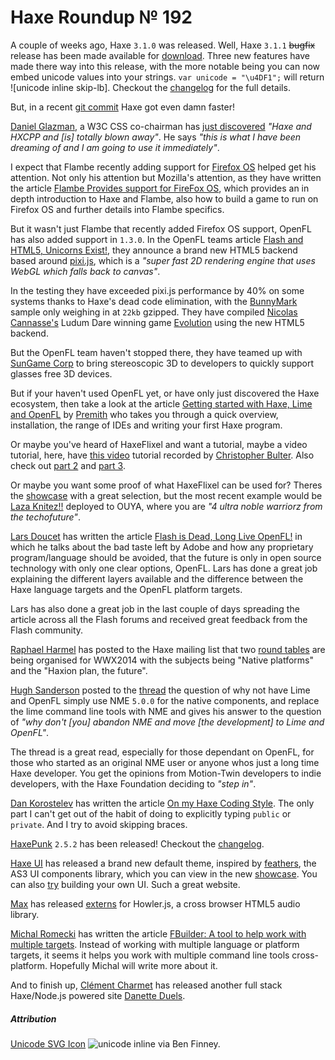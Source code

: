 [_template]: roundup.html
# Haxe Roundup № 192

A couple of weeks ago, Haxe `3.1.0` was released. Well, Haxe `3.1.1` ~~bugfix~~ release
has been made available for [download](http://haxe.org/download). Three new features have
made there way into this release, with the more notable being you can now embed unicode
values into your strings. `var unicode = "\u4DF1";` will return ![unicode inline skip-lb].
Checkout the [changelog][ch 1] for the full details.

But, in a recent [git commit] Haxe got even damn faster!

[Daniel Glazman][tw 1], a W3C CSS co-chairman has [just discovered] _"Haxe and HXCPP
and [is] totally blown away"_. He says _"this is what I have been dreaming of and I am going
to use it immediately"_.

I expect that Flambe recently adding support for [Firefox OS] helped get his attention. Not
only his attention but Mozilla's attention, as they have written the article [Flambe Provides
support for FireFox OS][article 1], which provides an in depth introduction to Haxe and Flambe,
also how to build a game to run on Firefox OS and further details into Flambe specifics.

But it wasn't just Flambe that recently added Firefox OS support, OpenFL has also added support
in `1.3.0`. In the OpenFL teams article [Flash and HTML5, Unicorns Exist!][article 2], they
announce a brand new HTML5 backend based around [pixi.js], which is a _"super fast 2D rendering
engine that uses WebGL which falls back to canvas"_.

In the testing they have exceeded pixi.js performance by 40% on some systems thanks to
Haxe's dead code elimination, with the [BunnyMark] sample only weighing in at `22kb` gzipped. They have
compiled [Nicolas Cannasse's][tw 2] Ludum Dare winning game [Evolution] using the new HTML5 backend.

But the OpenFL team haven't stopped there, they have teamed up with [SunGame Corp] to bring stereoscopic
3D to developers to quickly support glasses free 3D devices.

But if your haven't used OpenFL yet, or have only just discovered the Haxe ecosystem, then take a look
at the article [Getting started with Haxe, Lime and OpenFL][article 3] by [Premith][tw 3] who takes you 
through a quick overview, installation, the range of IDEs and writing your first Haxe program.

Or maybe you've heard of HaxeFlixel and want a tutorial, maybe a video tutorial, here, have [this video][vid 1]
tutorial recorded by [Christopher Bulter][tw 4]. Also check out [part 2][vid 2] and [part 3][vid 3].

Or maybe you want some proof of what HaxeFlixel can be used for? Theres the [showcase] with a great selection,
but the most recent example would be [Laza Knitez!!] deployed to OUYA, where you are _"4 ultra noble warriorz
from the techofuture"_.

[Lars Doucet][tw 12] has written the article [Flash is Dead, Long Live OpenFL!][article 4] in which he 
talks about the bad taste left by Adobe and how any proprietary program/language should be avoided, that
the future is only in open source technology with only one clear options, OpenFL. Lars has done a great job 
explaining the different layers available and the difference between the Haxe language targets and the OpenFL 
platform targets.

Lars has also done a great job in the last couple of days spreading the article across all the Flash forums and
received great feedback from the Flash community.

[Raphael Harmel][tw 5] has posted to the Haxe mailing list that two [round tables] are being organised for WWX2014
with the subjects being "Native platforms" and the "Haxion plan, the future".

[Hugh Sanderson][tw 6] posted to the [thread][round tables] the question of why not have Lime and OpenFL simply use NME `5.0.0` for
the native components, and replace the lime command line tools with NME and gives his answer to the question of _"why don't
[you] abandon NME and move [the development] to Lime and OpenFL"_. 

The thread is a great read, especially for those dependant on OpenFL, for those who started as an original NME user or 
anyone whos just a long time Haxe developer. You get the opinions from Motion-Twin developers to indie developers, with
the Haxe Foundation deciding to _"step in"_.

[Dan Korostelev][tw 7] has written the article [On my Haxe Coding Style][article 6]. The only part I can't get out of the
habit of doing to explicitly typing `public` or `private`. And I try to avoid skipping braces.

[HaxePunk][tw 8] `2.5.2` has been released! Checkout the [changelog][ch 2].

[Haxe UI] has released a brand new default theme, inspired by [feathers], the AS3 UI components library, which you can view
in the new [showcase][hui showcase]. You can also [try][try hui] building your own UI. Such a great website.

[Max][tw 9] has released [externs] for Howler.js, a cross browser HTML5 audio library.

[Michal Romecki][tw 10] has written the article [FBuilder: A tool to help work with multiple targets][article 5]. Instead of working
with multiple language or platform targets, it seems it helps you work with multiple command line tools cross-platform. Hopefully
Michal will write more about it.

And to finish up, [Clément Charmet][tw 11] has released another full stack Haxe/Node.js powered site [Danette Duels](http://duels.danette.fr/).

##### Attribution
[Unicode SVG Icon](https://en.wikipedia.org/wiki/File:Iching-hexagram-50.svg) ![unicode inline] via Ben Finney.

[hui showcase]: http://haxeui.org/showcase.jsp "Haxe UI Showcase"
[try hui]: http://haxeui.org/try.jsp "Try Haxe UI"
[ch 1]: http://haxe.org/file/CHANGES.txt "Haxe 3.1.1 changelog"
[git commit]: https://github.com/HaxeFoundation/haxe/issues/2651#issuecomment-37948440 "Haxe gets even damn faster!"
[tw 1]: https://twitter.com/glazou "@glazou"
[just discovered]: http://www.glazman.org/weblog/dotclear/index.php?post/2014/02/26/Haxe "I just discovered Haxe and am totally blown away"
[firefox os]: https://developer.mozilla.org/en-US/Firefox_OS "Firefox OS"
[article 1]: https://hacks.mozilla.org/2014/03/flambe-provides-support-for-firefox-os/
[article 2]: http://www.openfl.org/blog/2014/03/18/flash-and-html5/
[pixi.js]: https://github.com/goodboydigital/pixi.js "Pixi.js"
[bunnymark]: http://www.openfl.org/samples/bunny "OpenFL HTML5 BunnyMark Demo"
[Evolution]: http://www.openfl.org/samples/evoland "Ludum Dare - Evoland"
[tw 2]: https://twitter.com/ncannasse "@ncannasse"
[SunGame Corp]: http://www.sungame.com/
[article 3]: https://medium.com/p/ec9c2784aaa8 "Getting started with Haxe, Lime and OpenFL"
[tw 3]: https://twitter.com/premith "@premith"
[article 4]: http://www.fortressofdoors.com/2014/03/flash-is-dead-long-live-openfl.html "Flash is Dead, Long Live OpenFL!"
[tw 4]: https://twitter.com/zionviller "@zionviller"
[vid 1]: https://www.youtube.com/watch?v=CTsszyjZDjI&list=UU1t-hfkB23mkP4HARioygOQ
[vid 2]: https://www.youtube.com/watch?v=UNUEtpik05M&list=UU1t-hfkB23mkP4HARioygOQ
[vid 3]: https://www.youtube.com/watch?v=Qdq-vXt-NOE&feature=youtu.be&a
[showcase]: http://haxeflixel.com/showcase/ "HaxeFlixel Showcase"
[laza knitez!!]: https://www.ouya.tv/game/LAZA-KNITEZ/ "LAZA KNITEZ!! for OUYA"
[tw 5]: https://twitter.com/djcodam "@djcodam"
[round tables]: https://groups.google.com/d/msg/haxelang/lYsI-hf2NEQ/GKofBm91kdkJ "WWX 2014 - Round Tables"
[tw 6]: https://twitter.com/GameHaxe "@GameHaxe"
[tw 7]: https://twitter.com/nadako "@nadako"
[tw 8]: https://twitter.com/HaxePunk "@HaxePunk"
[ch 2]: https://github.com/HaxePunk/HaxePunk/blob/dev/CHANGELOG.md "HaxePunk 2.5.2 changelog"
[haxe ui]: http://haxeui.org/ "Haxe UI Cross-Platform UI Components Library"
[feathers]: http://feathersui.com/ "Open Source AS3 UI Components Library"
[tw 9]: https://twitter.com/insweater "@insweater"
[externs]: http://insweater.net/haxe-flavored-howler-js/ "Howler.js Haxe Externs"
[tw 10]: https://twitter.com/mromecki "@mromecki"
[article 5]: http://mromecki.fr/blog/post/fbuilder-working-with-multiple-targets "FBuilder"
[tw 11]: https://twitter.com/clemenchar "@clemenchar"
[tw 12]: https://twitter.com/larsiusprime/ "@larsiusprime"
[article 6]: http://nadako.tumblr.com/post/79958903007/on-my-haxe-coding-style "On my coding style"
[unicode inline]: /svg/Iching-hexagram-50.svg

